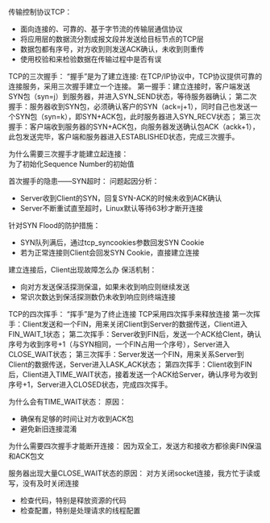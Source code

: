 传输控制协议TCP：  
- 面向连接的、可靠的、基于字节流的传输层通信协议
- 将应用层的数据流分割成报文段并发送给目标节点的TCP层
- 数据包都有序号，对方收到则发送ACK确认，未收到则重传
- 使用校验和来检验数据在传输过程中是否有误

TCP的三次握手：
“握手”是为了建立连接:
在TCP/IP协议中，TCP协议提供可靠的连接服务，采用三次握手建立一个连接。
第一握手：建立连接时，客户端发送SYN包（syn=j）到服务器，并进入SYN_SEND状态，等待服务器确认；
第二次握手：服务器收到SYN包，必须确认客户的SYN（ack=j+1），同时自己也发送一个SYN包（syn=k），即SYN+ACK包，此时服务器进入SYN_RECV状态；
第三次握手：客户端收到服务器的SYN+ACK包，向服务器发送确认包ACK（ackk+1），此包发送完毕，客户端和服务器进入ESTABLISHED状态，完成三次握手。

为什么需要三次握手才能建立起连接：  
为了初始化Sequence Number的初始值

首次握手的隐患——SYN超时：
问题起因分析：
- Server收到Client的SYN，回复SYN-ACK的时候未收到ACK确认
- Server不断重试直至超时，Linux默认等待63秒才断开连接

针对SYN Flood的防护措施：
- SYN队列满后，通过tcp_syncookies参数回发SYN Cookie
- 若为正常连接则Client会回发SYN Cookie，直接建立连接

建立连接后，Client出现故障怎么办
保活机制：
- 向对方发送保活探测保温，如果未收到响应则继续发送
- 常识次数达到保活探测数仍未收到响应则终端连接

TCP的四次挥手：
“挥手”是为了终止连接
TCP采用四次挥手来释放连接
第一次挥手：Client发送和一个FIN，用来关闭Client到Server的数据传送，Client进入FIN_WAIT_1状态；
第二次挥手：Server收到FIN后，发送一个ACK给Clent，确认序号为收到序号+1（与SYN相同，一个FIN占用一个序号），Server进入CLOSE_WAIT状态；
第三次挥手：Server发送一个FIN，用来关系Server到Client的数据传送，Server进入LASK_ACK状态；
第四次挥手：Client收到FIN后，Client进入TIME_WAIT状态，接着发送一个ACK给Server，确认序号为收到序号+1，Server进入CLOSED状态，完成四次挥手。

为什么会有TIME_WAIT状态：
原因：
- 确保有足够的时间让对方收到ACK包
- 避免新旧连接混淆

为什么需要四次握手才能断开连接：
因为双全工，发送方和接收方都徐奥FIN保温和ACK包文

服务器出现大量CLOSE_WAIT状态的原因：
对方关闭socket连接，我方忙于读或写，没有及时关闭连接
- 检查代码，特别是释放资源的代码
- 检查配置，特别是处理请求的线程配置









